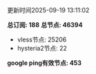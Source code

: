 更新时间2025-09-19 13:11:02

**总订阅: 188**
**总节点: 46394**
- vless节点: 25206
- hysteria2节点: 22

**google ping有效节点: 453**
